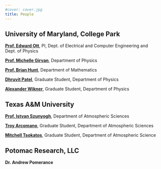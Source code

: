 ```yaml
---
#cover: cover.jpg
title: People
---
```


## University of Maryland, College Park
[**Prof. Edward Ott**](https://scholar.google.com/citations?user=z7boxkkAAAAJ&hl=en), PI, Dept. of Electrical and Computer Engineering and Dept. of Physics

[**Prof. Michelle Girvan**](https://scholar.google.com/citations?user=npKBI-oAAAAJ&hl=en), Department of Physics

[**Prof. Brian Hunt**](https://scholar.google.com/citations?user=ten7UlMAAAAJ&hl=en), Department of Mathematics

[**Dhruvit Patel**](https://scholar.google.com/citations?user=mx7LoLsAAAAJ&hl=en), Graduate Student, Department of Physics

[**Alexander Wikner**](https://scholar.google.com/citations?user=J7dAtysAAAAJ&hl=en), Graduate Student, Department of Physics

## Texas A&M University
[**Prof. Istvan Szunyogh**](https://scholar.google.com/citations?user=L4JW_JUAAAAJ&hl=en), Department of Atmospheric Sciences

[**Troy Arcomano**](https://scholar.google.com/citations?user=SBeD6doAAAAJ&hl=en), Graduate Student, Department of Atmospheric Sciences

[**Mitchell Tsokatos**](https://atmo.tamu.edu/people/profiles/students/tsokatosmitchell.html), Graduate Student, Department of Atmospheric Science

## Potomac Research, LLC
**Dr. Andrew Pomerance**

